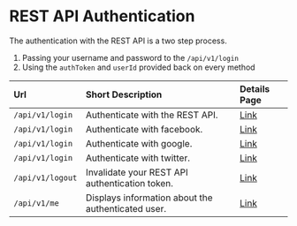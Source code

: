 # REST API Authentication

The authentication with the REST API is a two step process.

1. Passing your username and password to the `/api/v1/login`
2. Using the `authToken` and `userId` provided back on every method

| Url                       | Short Description                                  | Details Page             |
| :------------------------ | :------------------------------------------------- | :----------------------- |
| `/api/v1/login`           | Authenticate with the REST API.                    | [Link](login/)           |
| `/api/v1/login`           | Authenticate with facebook.                        | [Link](facebook/)        |
| `/api/v1/login`           | Authenticate with google.                          | [Link](google/)          |
| `/api/v1/login`           | Authenticate with twitter.                         | [Link](twitter/)         |
| `/api/v1/logout`          | Invalidate your REST API authentication token.     | [Link](logout/)          |
| `/api/v1/me`              | Displays information about the authenticated user. | [Link](me/)              |
